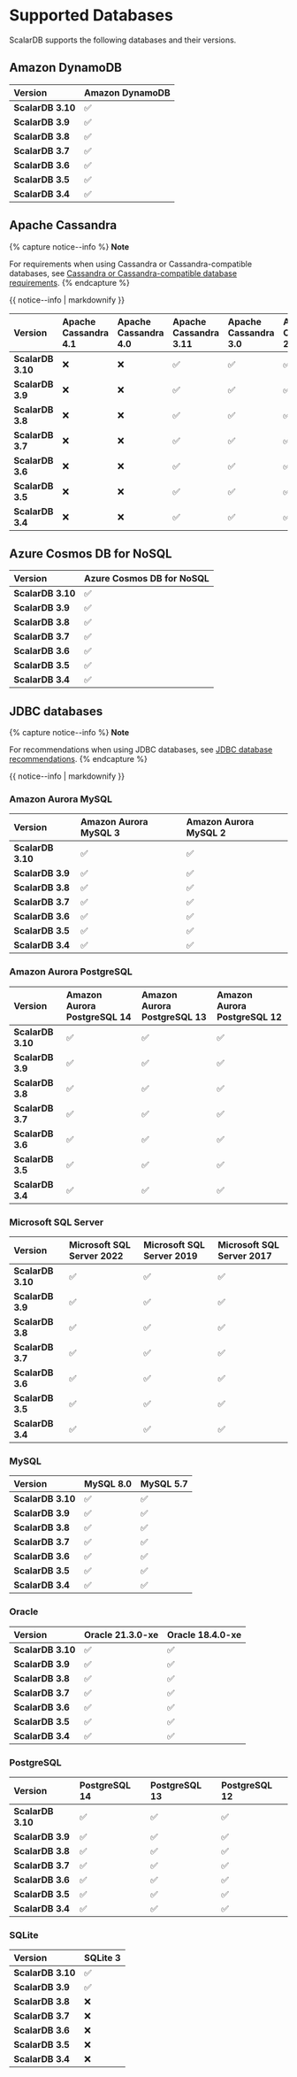# Supported Databases

ScalarDB supports the following databases and their versions.

## Amazon DynamoDB

| Version | Amazon DynamoDB |
|:------------------|:---------------|
| **ScalarDB 3.10** | ✅ |
| **ScalarDB 3.9** | ✅ |
| **ScalarDB 3.8** | ✅ |
| **ScalarDB 3.7** | ✅ |
| **ScalarDB 3.6** | ✅ |
| **ScalarDB 3.5** | ✅ |
| **ScalarDB 3.4** | ✅ |

## Apache Cassandra

{% capture notice--info %}
**Note**

For requirements when using Cassandra or Cassandra-compatible databases, see [Cassandra or Cassandra-compatible database requirements](requirements/#cassandra-or-cassandra-compatible-database-requirements).
{% endcapture %}

<div class="notice--info">{{ notice--info | markdownify }}</div>

| Version | Apache Cassandra 4.1 | Apache Cassandra 4.0 | Apache Cassandra 3.11 | Apache Cassandra 3.0 | Apache Cassandra 2.2 |
|:------------------|:---------------|:-----------------|:----------------|:-----------------|:----------------|
| **ScalarDB 3.10** | ❌ | ❌ | ✅ | ✅ | ✅ |
| **ScalarDB 3.9** | ❌ | ❌ | ✅ | ✅ | ✅ |
| **ScalarDB 3.8** | ❌ | ❌ | ✅ | ✅ | ✅ |
| **ScalarDB 3.7** | ❌ | ❌ | ✅ | ✅ | ✅ |
| **ScalarDB 3.6** | ❌ | ❌ | ✅ | ✅ | ✅ |
| **ScalarDB 3.5** | ❌ | ❌ | ✅ | ✅ | ✅ |
| **ScalarDB 3.4** | ❌ | ❌ | ✅ | ✅ | ✅ |

## Azure Cosmos DB for NoSQL

| Version | Azure Cosmos DB for NoSQL |
|:------------------|:---------------|
| **ScalarDB 3.10** | ✅ |
| **ScalarDB 3.9** | ✅ |
| **ScalarDB 3.8** | ✅ |
| **ScalarDB 3.7** | ✅ |
| **ScalarDB 3.6** | ✅ |
| **ScalarDB 3.5** | ✅ |
| **ScalarDB 3.4** | ✅ |

## JDBC databases

{% capture notice--info %}
**Note**

For recommendations when using JDBC databases, see [JDBC database recommendations](requirements/#jdbc-database-requirements).
{% endcapture %}

<div class="notice--info">{{ notice--info | markdownify }}</div>

### Amazon Aurora MySQL

| Version | Amazon Aurora MySQL 3 | Amazon Aurora MySQL 2 |
:---------------|:---------------|:---------------|
| **ScalarDB 3.10** | ✅ | ✅ |
| **ScalarDB 3.9** | ✅ | ✅ |
| **ScalarDB 3.8** | ✅ | ✅ |
| **ScalarDB 3.7** | ✅ | ✅ |
| **ScalarDB 3.6** | ✅ | ✅ |
| **ScalarDB 3.5** | ✅ | ✅ |
| **ScalarDB 3.4** | ✅ | ✅ |

### Amazon Aurora PostgreSQL

| Version | Amazon Aurora PostgreSQL 14 | Amazon Aurora PostgreSQL 13 | Amazon Aurora PostgreSQL 12 |
:---------------|:---------------|:---------------|:---------------|
| **ScalarDB 3.10** | ✅ | ✅ | ✅ |
| **ScalarDB 3.9** | ✅ | ✅ | ✅ |
| **ScalarDB 3.8** | ✅ | ✅ | ✅ |
| **ScalarDB 3.7** | ✅ | ✅ | ✅ |
| **ScalarDB 3.6** | ✅ | ✅ | ✅ |
| **ScalarDB 3.5** | ✅ | ✅ | ✅ |
| **ScalarDB 3.4** | ✅ | ✅ | ✅ |

### Microsoft SQL Server

| Version | Microsoft SQL Server 2022 | Microsoft SQL Server 2019 | Microsoft SQL Server 2017 |
:---------------|:---------------|:---------------|:---------------|
| **ScalarDB 3.10** | ✅ | ✅ | ✅ |
| **ScalarDB 3.9** | ✅ | ✅ | ✅ |
| **ScalarDB 3.8** | ✅ | ✅ | ✅ |
| **ScalarDB 3.7** | ✅ | ✅ | ✅ |
| **ScalarDB 3.6** | ✅ | ✅ | ✅ |
| **ScalarDB 3.5** | ✅ | ✅ | ✅ |
| **ScalarDB 3.4** | ✅ | ✅ | ✅ |

### MySQL

| Version | MySQL 8.0 | MySQL 5.7 |
|:---------------|:---------------|:---------------|
| **ScalarDB 3.10** | ✅ | ✅ |
| **ScalarDB 3.9** | ✅ | ✅ |
| **ScalarDB 3.8** | ✅ | ✅ |
| **ScalarDB 3.7** | ✅ | ✅ |
| **ScalarDB 3.6** | ✅ | ✅ |
| **ScalarDB 3.5** | ✅ | ✅ |
| **ScalarDB 3.4** | ✅ | ✅ |

### Oracle

| Version | Oracle 21.3.0-xe | Oracle 18.4.0-xe |
:---------------|:---------------|:---------------|
| **ScalarDB 3.10** | ✅ | ✅ |
| **ScalarDB 3.9** | ✅ | ✅ |
| **ScalarDB 3.8** | ✅ | ✅ |
| **ScalarDB 3.7** | ✅ | ✅ |
| **ScalarDB 3.6** | ✅ | ✅ |
| **ScalarDB 3.5** | ✅ | ✅ |
| **ScalarDB 3.4** | ✅ | ✅ |

### PostgreSQL

| Version | PostgreSQL 14 | PostgreSQL 13 | PostgreSQL 12 |
|:---------------|:---------------|:---------------|:---------------|
| **ScalarDB 3.10** | ✅ | ✅ | ✅ |
| **ScalarDB 3.9** | ✅ | ✅ | ✅ |
| **ScalarDB 3.8** | ✅ | ✅ | ✅ |
| **ScalarDB 3.7** | ✅ | ✅ | ✅ |
| **ScalarDB 3.6** | ✅ | ✅ | ✅ |
| **ScalarDB 3.5** | ✅ | ✅ | ✅ |
| **ScalarDB 3.4** | ✅ | ✅ | ✅ |

### SQLite

| Version | SQLite 3 |
:---------------|:---------------|
| **ScalarDB 3.10** | ✅ |
| **ScalarDB 3.9** | ✅ |
| **ScalarDB 3.8** | ❌ |
| **ScalarDB 3.7** | ❌ |
| **ScalarDB 3.6** | ❌ |
| **ScalarDB 3.5** | ❌ |
| **ScalarDB 3.4** | ❌ |
